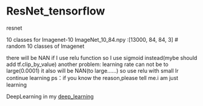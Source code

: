 # ResNet_tensorflow
resnet

10 classes for Imagenet-10
ImageNet_10_84.npy  :[13000, 84, 84, 3]    # random 10 classes of Imagenet

there will be NAN if I use relu function so I use sigmoid instead(mybe should add tf.clip_by_value)
another problem: learning rate can not be to large(0.0001) it also will be NAN(to large……) so use relu with small lr
continue learning
ps：if you know the reason,please tell me.i am just learning

DeepLearning in my [deep_learning](https://github.com/MDxiaoduan/deep_learning)
